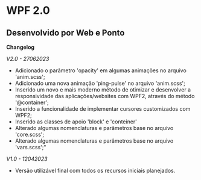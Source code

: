 # WPF 2.0
## Desenvolvido por Web e Ponto

**Changelog**

*V2.0 - 27062023*
- Adicionado o parâmetro 'opacity' em algumas animações no arquivo 'anim.scss';
- Adicionado uma nova animação 'ping-pulse' no arquivo 'anim.scss';
- Inserido um novo e mais moderno método de otimizar e desenvolver a responsividade das aplicações/websites com WPF2, através do método '@container';
- Inserido a funcionalidade de implementar cursores customizados com WPF2;
- Inserido as classes de apoio 'block' e 'conteiner'
- Alterado algumas nomenclaturas e parâmetros base no arquivo 'core.scss';
- Alterado algumas nomenclaturas e parâmetros base no arquivo 'vars.scss';"

*V1.0 - 12042023*
- Versão utilizável final com todos os recursos iniciais planejados.


